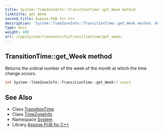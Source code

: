 ```yaml
---
title: System::TimeZoneInfo::TransitionTime::get_Week method
linktitle: get_Week
second_title: Aspose.PUB for C++
description: 'System::TimeZoneInfo::TransitionTime::get_Week method. Returns the ordinal number of the week of the month at which the time change occurs in C++.'
type: docs
weight: 400
url: /cpp/system/timezoneinfo/transitiontime/get_week/
---
```

## TransitionTime::get_Week method


Returns the ordinal number of the week of the month at which the time change occurs.

```cpp
int System::TimeZoneInfo::TransitionTime::get_Week() const
```

## See Also

* Class [TransitionTime](../)
* Class [TimeZoneInfo](../../)
* Namespace [System](../../../)
* Library [Aspose.PUB for C++](../../../../)
